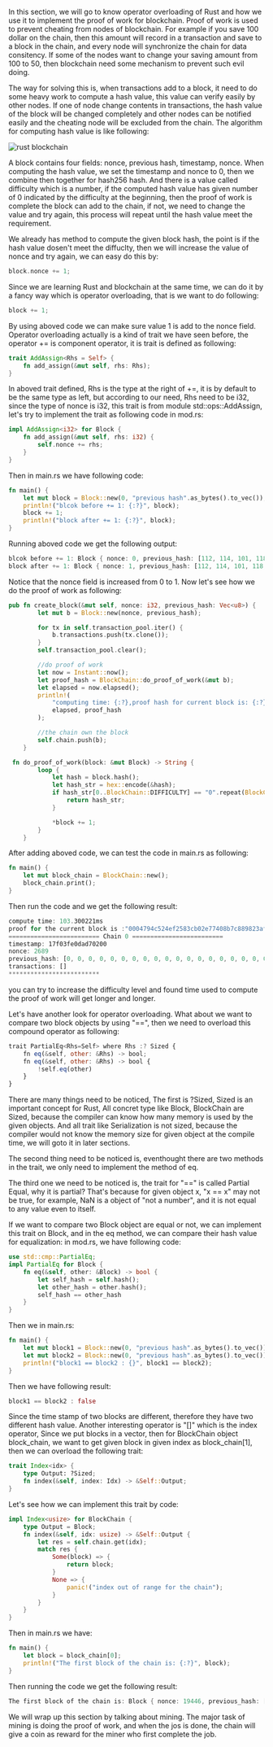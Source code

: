 In this section, we will go to know operator overloading of Rust and how we use it to implement the proof of work for blockchain. Proof of work is used to prevent cheating from nodes of blockchain. For example if you
save 100 dollar on the chain, then this amount will record in a transaction and save to a block in the chain, and every node will synchronize the chain for data consitency. If some of the nodes want to change your 
saving amount from 100 to 50, then blockchain need some mechanism to prevent such evil doing.

The way for solving this is, when transactions add to a block, it need to do some heavy work to compute a hash value, this value can verify easily by other nodes. If one of node change contents in transactions, the
hash value of the block will be changed completely and other nodes can be notified easily and the cheating node will be excluded from the chain. The algorithm for computing hash value is like following:

![rust blockchain](https://github.com/user-attachments/assets/c7deb7c1-54ba-4a29-874d-2f34802e93ad)


A block contains four fields: nonce, previous hash, timestamp, nonce. When computing the hash value, we set the timestamp and nonce to 0, then we combine then together for hash256 hash. And there is a value called
difficulty which is a number, if the computed hash value has given number of 0 indicated by the difficulty  at the beginning, then the proof of work is complete the block can add to the chain, if not, we need to 
change the value and try again, this process will repeat until the hash value meet the requirement.

We already has method to compute the given block hash, the point is if the hash value dosen't meet the diffuclty, then we will increase the value of nonce and try again, we can easy do this by:
```rs
block.nonce += 1;
```
Since we are learning Rust and blockchain at the same time, we can do it by a fancy way which is operator overloading, that is we want to do following:

```rs
block += 1;
```
By using aboved code we can make sure value 1 is add to the nonce field. Operator overloading actually is a kind of trait we have seen before, the operator += is component operator, it is trait is defined as following:
```rs
trait AddAssign<Rhs = Self> {
    fn add_assign(&mut self, rhs: Rhs);
}
```
In aboved trait defined, Rhs is the type at the right of +=, it is by default to be the same type as left, but according to our need, Rhs need to be i32, since the type of nonce is i32, this trait is from module 
std::ops::AddAssign, let's try to implement the trait as following code in mod.rs:

```rs
impl AddAssign<i32> for Block {
    fn add_assign(&mut self, rhs: i32) {
        self.nonce += rhs;
    }
}
```

Then in main.rs we have following code:
```rs
fn main() {
    let mut block = Block::new(0, "previous hash".as_bytes().to_vec());
    println!("blcok before += 1: {:?}", block);
    block += 1;
    println!("block after += 1: {:?}", block);
}
```
Running aboved code we get the following output:
```rs
blcok before += 1: Block { nonce: 0, previous_hash: [112, 114, 101, 118, 105, 111, 117, 115, 32, 104, 97, 115, 104], time_stamp: 1724900728074263000, transactions: [] }
block after += 1: Block { nonce: 1, previous_hash: [112, 114, 101, 118, 105, 111, 117, 115, 32, 104, 97, 115, 104], time_stamp: 1724900728074263000, transactions: [] }
``` 
Notice that the nonce field is increased from 0 to 1. Now let's see how we do the proof of work as following:
```rs
pub fn create_block(&mut self, nonce: i32, previous_hash: Vec<u8>) {
        let mut b = Block::new(nonce, previous_hash);

        for tx in self.transaction_pool.iter() {
            b.transactions.push(tx.clone());
        }
        self.transaction_pool.clear();

        //do proof of work
        let now = Instant::now();
        let proof_hash = BlockChain::do_proof_of_work(&mut b);
        let elapsed = now.elapsed();
        println!(
            "computing time: {:?},proof hash for current block is: {:?}",
            elapsed, proof_hash
        );

        //the chain own the block
        self.chain.push(b);
    }

 fn do_proof_of_work(block: &mut Block) -> String {
        loop {
            let hash = block.hash();
            let hash_str = hex::encode(&hash);
            if hash_str[0..BlockChain::DIFFICULTY] == "0".repeat(BlockChain::DIFFICULTY) {
                return hash_str;
            }

            *block += 1;
        }
    }
```
After adding aboved code, we can test the code in main.rs as following:

```rs
fn main() {
    let mut block_chain = BlockChain::new();
    block_chain.print();
}
```

Then run the code and we get the following result:
```rs
compute time: 103.300221ms
proof for the current block is :"0004794c524ef2583cb02e77408b7c889823afc9e678aaa3b327c70ce05b36ec"
========================= Chain 0 =========================
timestamp: 17f03fe0dad70200
nonce: 2689
previous_hash: [0, 0, 0, 0, 0, 0, 0, 0, 0, 0, 0, 0, 0, 0, 0, 0, 0, 0, 0, 0, 0, 0, 0, 0, 0, 0, 0, 0, 0, 0, 0, 0]
transactions: []
*************************
```
you can try to increase the difficulty level and found time used to compute the proof of work will get longer and longer.

Let's have another look for operator overloading. What about we want to compare two block objects by using "==", then we need to overload this compound operator as 
following:

```js
trait PartialEq<Rhs=Self> where Rhs :? Sized {
    fn eq(&self, other: &Rhs) -> bool;
    fn eq(&self, other: &Rhs) -> bool {
        !self.eq(other)
    }
}
```
There are many things need to be noticed, The first is ?Sized, Sized is an important concept for Rust, All concret type like Block, BlockChain are Sized, because the 
compiler can know how many memory is used by the given objects. And all trait like Serialization is not sized, because the compiler would not know the memory size for
given object at the compile time, we will goto it in later sections.

The second thing need to be noticed is, eventhought there are two methods in the trait, we only need to implement the method of eq. 

The third one we need to be noticed is, the trait for "==" is called Partial Equal, why it is partial? That's because for given object x, "x == x" may not be true, for 
example, NaN is a object of "not a number", and it is not equal to any value even to itself.

If we want to compare two Block object are equal or not, we can implement this trait on Block, and in the eq method, we can compare their hash value for equalization:
in mod.rs, we have following code:
```rs
use std::cmp::PartialEq;
impl PartialEq for Block {
    fn eq(&self, other: &Block) -> bool {
        let self_hash = self.hash();
        let other_hash = other.hash();
        self_hash == other_hash
    }
}
```
Then we in main.rs:
```rs
fn main() {
    let mut block1 = Block::new(0, "previous hash".as_bytes().to_vec());
    let mut block2 = Block::new(0, "previous hash".as_bytes().to_vec());
    println!("block1 == block2 : {}", block1 == block2);
}
```
Then we have following result:
```rs
block1 == block2 : false
```
Since the time stamp of two blocks are different, therefore they have two different hash value. Another interesting operator is "[]" which is the index operator, Since
we put blocks in a vector, then for BlockChain object block_chain, we want to get given block in given index as block_chain[1], then we can overload the following trait:

```rs
trait Index<idx> {
    type Output: ?Sized;
    fn index(&self, index: Idx) -> &Self::Output;
}
```
Let's see how we can implement this trait by code:

```rs
impl Index<usize> for BlockChain {
    type Output = Block;
    fn index(&self, idx: usize) -> &Self::Output {
        let res = self.chain.get(idx);
        match res {
            Some(block) => {
                return block;
            }
            None => {
                panic!("index out of range for the chain");
            }
        }
    }
}
```

Then in main.rs we have:
```rs
fn main() {
    let block = block_chain[0];
    println!("The first block of the chain is: {:?}", block);
}
```
Then running the code we get the following result:
```rs
The first block of the chain is: Block { nonce: 19446, previous_hash: [227, 213, 239, 160, 56, 197, 155, 104, 95, 24, 112, 186, 143, 78, 130, 186, 194, 212, 64, 40, 220, 244, 241, 25, 0, 192, 14, 110, 141, 147, 98, 110], time_stamp: 1725009702018728000, transactions: [] }
```

We will wrap up this section by talking about mining. The major task of mining is doing the proof of work, and when the jos is done, the chain will give a coin as reward
for the miner who first complete the job.
